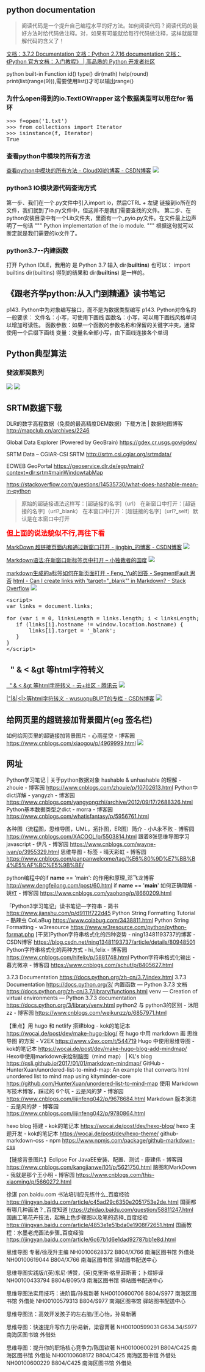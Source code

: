 ## python documentation

> 阅读代码是一个提升自己编程水平的好方法。如何阅读代码？阅读代码的最好方法时给代码做注释。对，如果有可能就给每行代码做注释，这样就能理解代码的含义了！

[文档：3.7.2 Documentation  ](https://docs.python.org/3.7/)
[文档：Python 2.7.16 documentation  ](https://docs.python.org/2.7/)
[文档：《Python 官方文档：入门教程》 | 高品质的 Python 开发者社区  ](https://learnku.com/docs/tutorial/3.7.0)

python built-in Function
id()
type()
dir(math)
help(round)
print(list(range(9))),需要使用list()才可以输出range()

### 为什么open得到的io.TextIOWrapper 这个数据类型可以用在for 循环

<pre class="brush:python;">
>>> f=open('1.txt')
>>> from collections import Iterator
>>> isinstance(f, Iterator)
True
</pre>

### 查看python中模块的所有方法

[查看python中模块的所有方法 - CloudXli的博客 - CSDN博客](https://blog.csdn.net/cloudxli/article/details/79421599)
![](https://img2018.cnblogs.com/blog/1588269/201903/1588269-20190311103827885-1895835664.png)

### python3 IO模块源代码查询方式

第一步、我们在一个.py文件中引入import io，然后CTRL + 左键 链接到io所在的文件，我们就到了io.py文件中，但这并不是我们需要查找的文件。
第二步、在python安装目录中有一个Lib文件夹，里面有一个_pyio.py文件。在文件最上边声明了一句话
"""
Python implementation of the io module.
"""
根据这句就可以断定就是我们需要的io文件了。

### python3.7--内建函数

打开 Python IDLE，我用的 是 Python 3.7
输入 dir(__builtins__)
也可以：
import builtins
dir(builtins)
得到的结果和 dir(__builtins__) 是一样的。

## 《跟老齐学python:从入门到精通》读书笔记

p143. Python中为对象编写接口，而不是为数据类型编写
p143. Python对命名的一般要求：
    文件名：小写，可使用下画线
    函数名：小写，可以用下画线风格单词以增加可读性。
    函数参数：如果一个函数的参数名称和保留的关键字冲突，通常使用一个后缀下画线
    变量：变量名全部小写，由下画线连接各个单词

## Python典型算法

### 斐波那契数列

![](https://img2018.cnblogs.com/blog/1588269/201903/1588269-20190320151056774-779158708.png)
![](https://img2018.cnblogs.com/blog/1588269/201903/1588269-20190320152103277-742030708.png)

## SRTM数据下载

DLR的数字高程数据（免费的最高精度DEM数据）下载方法 | 数据地图博客  http://mapclub.cn/archives/2246

Global Data Explorer (Powered by GeoBrain)  https://gdex.cr.usgs.gov/gdex/

SRTM Data – CGIAR-CSI SRTM  http://srtm.csi.cgiar.org/srtmdata/

EOWEB GeoPortal  https://geoservice.dlr.de/egp/main?context=dlr:srtm#mainWindowtabMap

https://stackoverflow.com/questions/14535730/what-does-hashable-mean-in-python

> 原始的超链接语法这样写：[超链接的名字]（url）
> 在新窗口中打开：[超链接的名字]（url?_blank）
> 在本窗口中打开：[超链接的名字]（url?_self）默认是在本窗口中打开

<font size="4" color=red><b>但上面的说法貌似不行,再往下看</b></font>

<a href="https://blog.csdn.net/jingbin_/article/details/53075086" target="_blank">MarkDown 超链接页面内和通过新窗口打开 - jingbin_的博客 - CSDN博客</a>
![](https://img2018.cnblogs.com/blog/1588269/201904/1588269-20190427170557098-376262328.png)

<a href="http://yinping4256.github.io/cn/Markdown%E8%AF%AD%E6%B3%95%E5%9C%A8%E6%96%B0%E7%AA%97%E5%8F%A3%E6%96%B0%E6%A0%87%E7%AD%BE%E9%A1%B5%E4%B8%AD%E6%89%93%E5%BC%80/" target="_blank">Markdown语法:在新窗口新标签页中打开 – 小独裁者的国度</a>
![](https://img2018.cnblogs.com/blog/1588269/201904/1588269-20190427220842403-363927983.png)

<a href="https://segmentfault.com/q/1010000013741687/a-1020000013741971" target="_blank">markdown生成的a标签如何在新页面打开 - Feng_Yu的回答 - SegmentFault 思否</a>
<a href="https://stackoverflow.com/questions/4425198/can-i-create-links-with-target-blank-in-markdown" target="_blank">html - Can I create links with 'target="_blank"' in Markdown? - Stack Overflow</a>
![](https://img2018.cnblogs.com/blog/1588269/201904/1588269-20190427233203292-19504526.png)


<pre class="brush:javascript;">
&#60script&#62
var links = document.links;

for (var i = 0, linksLength = links.length; i < linksLength; i++) {
   if (links[i].hostname != window.location.hostname) {
       links[i].target = '_blank';
   } 
}
&#60/script&#62
</pre>

## &nbsp; &quot; &amp; &lt; &gt 等html字符转义

[&nbsp; &quot; &amp; &lt; &gt 等html字符转义 - 云+社区 - 腾讯云](https://cloud.tencent.com/developer/article/1353371)
![](https://img2018.cnblogs.com/blog/1588269/201904/1588269-20190427231354106-983447850.png)

[|"|&|<|>等html字符转义 - wusuopuBUPT的专栏 - CSDN博客](https://blog.csdn.net/wusuopubupt/article/details/8817826)
![](https://img2018.cnblogs.com/blog/1588269/201904/1588269-20190427231711742-1033969177.png)

## 给网页里的超链接加背景图片(eg 签名栏)

如何给网页里的超链接加背景图片 - 心雨星空 - 博客园  https://www.cnblogs.com/xiaogou/p/4969999.html
![](https://img2018.cnblogs.com/blog/1588269/201904/1588269-20190427233509743-927057401.png)


## 网址

Python学习笔记 | 关于python数据对象 hashable & unhashable 的理解 - zhouie - 博客园  https://www.cnblogs.com/zhouie/p/10702613.html
Python中dict详解 - yangyzh - 博客园  https://www.cnblogs.com/yangyongzhi/archive/2012/09/17/2688326.html
Python基本数据类型之dict - morra - 博客园  https://www.cnblogs.com/whatisfantasy/p/5956761.html


各种图（流程图，思维导图，UML，拓扑图，ER图）简介 - 小A永不败 - 博客园  https://www.cnblogs.com/XACOOL/p/5503814.html
跟着8张思维导图学习javascript - 伊凡 - 博客园  https://www.cnblogs.com/wayne-ivan/p/3955329.html
思维导图 - 标签 - 晴天彩虹 - 博客园  https://www.cnblogs.com/panpanwelcome/tag/%E6%80%9D%E7%BB%B4%E5%AF%BC%E5%9B%BE/


python编程中的if __name__ == 'main': 的作用和原理_邓飞龙博客  http://www.dengfeilong.com/post/60.html
if __name__ == '__main__' 如何正确理解 - 姚红 - 博客园  https://www.cnblogs.com/yaohong/p/8660209.html


「Python3学习笔记」读书笔记—字符串 - 简书  https://www.jianshu.com/p/d9111f722d45
Python String Formatting Tutorial – 酷辣虫 CoLaBug  https://www.colabug.com/3438811.html
Python String Formatting - w3resource  https://www.w3resource.com/python/python-format.php
[干货]Python字符串格式化的四种姿势 - ning13481193737的博客 - CSDN博客  https://blog.csdn.net/ning13481193737/article/details/80948501
Python字符串格式化的两种方式 - hi_felix - 博客园  https://www.cnblogs.com/hifelix/p/5881748.html
Python字符串格式化输出 - 暮光微凉 - 博客园  https://www.cnblogs.com/schut/p/8405627.html


3.7.3 Documentation  https://docs.python.org/zh-cn/3.7/index.html
3.7.3 Documentation  https://docs.python.org/3/
内置函数 — Python 3.7.3 文档  https://docs.python.org/zh-cn/3.7/library/functions.html
venv — Creation of virtual environments — Python 3.7.3 documentation  https://docs.python.org/3/library/venv.html
python2 与 python3的区别 - 沐阳zz - 博客园  https://www.cnblogs.com/weikunzz/p/6857971.html


【重点】用 hugo 和 netlify 搭建blog - kok的笔记本  https://wocai.de/post/dev/make-hugo-blog/
在 hugo 中用 markdown 画 思维导图 的方案 - V2EX  https://www.v2ex.com/t/544719
Hugo 中使用思维导图 - kok的笔记本  https://wocai.de/post/dev/make-hugo-blog-add-mindmap/
Hexo中使用markdown来绘制脑图（mind map） | KL's blog  https://qsli.github.io/2017/01/01/markdown-mindmap/
GitHub - HunterXuan/unordered-list-to-mind-map: An example that converts html unordered list to mind map using kityminder-core  https://github.com/HunterXuan/unordered-list-to-mind-map
使用 Markdown 写技术博客，踩过的 6个坑 - 云是风的梦 - 博客园  https://www.cnblogs.com/lijinfeng042/p/9678684.html
Markdown 版本演进 - 云是风的梦 - 博客园  https://www.cnblogs.com/lijinfeng042/p/9780864.html

hexo blog 搭建 - kok的笔记本  https://wocai.de/post/dev/hexo-blog/
hexo 主题开发 - kok的笔记本  https://wocai.de/post/dev/hexo-theme/
github-markdown-css - npm  https://www.npmjs.com/package/github-markdown-css


【链接背景图片】Eclipse For JavaEE安装、配置、测试 - 康建伟 - 博客园  https://www.cnblogs.com/kangjianwei101/p/5621750.html
脑图和MarkDown - 我就是那个王小明 - 博客园  https://www.cnblogs.com/this-xiaoming/p/5660272.html









徐湛 pan.baidu.com
书法培训应先练什么_百度经验  https://jingyan.baidu.com/article/c45ad29c6350e2051753e2de.html
国画都有哪几种画法？_百度知道  https://zhidao.baidu.com/question/58811247.html
国画工笔花卉技法，起稿上色步骤图以及笔的选择_百度经验  https://jingyan.baidu.com/article/4853e1e51bda0e1908f72651.html
国画教程：水墨老虎画法步骤_百度经验  https://jingyan.baidu.com/article/6c67b1d6e1dad92787bb1e8d.html




思维导图 专著/徐茂升主编 
NH00100628372 B804/X766 南海区图书馆  外借处 
NH00100619044 B804/X766 南海区图书馆  驿站图书配送中心 

思维导图实践版/(英)东尼·博赞，(英)克里斯·格里菲斯著；卜煜婷译
NH00100433794 B804/B095/3 南海区图书馆  驿站图书配送中心 

思维导图法实用技巧：进阶篇/孙易新著 
NH00100600706 B804/S977 南海区图书馆  外借处 
NH00100579313 B804/S977 南海区图书馆  驿站图书配送中心

思维导图法：高效开发孩子的左右脑/王心怡，孙易新著 

思维导图：快速提升写作力/孙易新，梁容菁著 
NH00100599031 G634.34/S977 南海区图书馆  外借处 

思维导图：提升你的职场核心竞争力/陈国钦著 
NH00100600291 B804/C425 南海区图书馆  外借处
NH00100608172 B804/C425 南海区图书馆  外借处
NH00100600229 B804/C425 南海区图书馆  外借处



